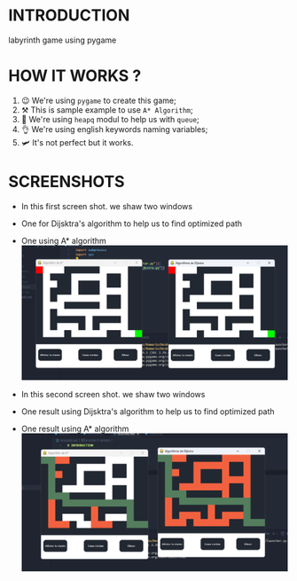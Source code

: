 # INTRODUCTION

labyrinth game using pygame

# HOW IT WORKS ?

1. 😉 We're using `pygame` to create this game;
2. ⚒️ This is sample example to use `A* Algorithm`;
3. 🚦 We're using `heapq` modul to help us with `queue`;
4. 👌 We're using english keywords naming variables;
5. 🛩️ It's not perfect but it works.


# SCREENSHOTS

- In this first screen shot. we shaw two windows 
- One for Dijsktra's algorithm to help us to find optimized path
- One using A* algorithm
![first](assets/img2.png)

- In this second screen shot. we shaw two windows 
- One result using Dijsktra's algorithm to help us to find optimized path
- One result using A* algorithm
![second](assets/img1.png)

